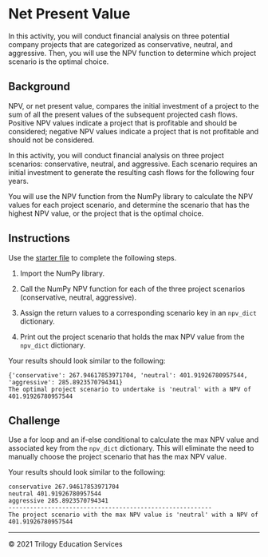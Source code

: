 # Net Present Value

In this activity, you will conduct financial analysis on three potential company projects that are categorized as conservative, neutral, and aggressive. Then, you will use the NPV function to determine which project scenario is the optimal choice.

## Background

NPV, or net present value, compares the initial investment of a project to the sum of all the present values of the subsequent projected cash flows. Positive NPV values indicate a project that is profitable and should be considered; negative NPV values indicate a project that is not profitable and should not be considered.

In this activity, you will conduct financial analysis on three project scenarios: conservative, neutral, and aggressive. Each scenario requires an initial investment to generate the resulting cash flows for the following four years.

You will use the NPV function from the NumPy library to calculate the NPV values for each project scenario, and determine the scenario that has the highest NPV value, or the project that is the optimal choice.

## Instructions

Use the [starter file](Unsolved/Core/net_present_value_core.py) to complete the following steps.

1. Import the NumPy library.

2. Call the NumPy NPV function for each of the three project scenarios (conservative, neutral, aggressive).

3. Assign the return values to a corresponding scenario key in an `npv_dict` dictionary.

4. Print out the project scenario that holds the max NPV value from the `npv_dict` dictionary.

Your results should look similar to the following:

```
{'conservative': 267.94617853971704, 'neutral': 401.91926780957544, 'aggressive': 285.8923570794341}
The optimal project scenario to undertake is 'neutral' with a NPV of 401.91926780957544
```

## Challenge

Use a for loop and an if-else conditional to calculate the max NPV value and associated key from the `npv_dict` dictionary. This will eliminate the need to manually choose the project scenario that has the max NPV value.

Your results should look similar to the following:

```
conservative 267.94617853971704
neutral 401.91926780957544
aggressive 285.8923570794341
---------------------------------------------------------
The project scenario with the max NPV value is 'neutral' with a NPV of 401.91926780957544
```

---

© 2021 Trilogy Education Services
